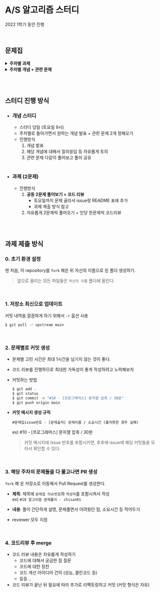 # A/S 알고리즘 스터디

2022 1학기 동안 진행

<br>

## 문제집

<details><summary><strong>주차별 과제</strong></summary>


|       | 안치산 | 이진영 | 최문형 |
| ----- | ------ | ------ | ------ |
| 1주차 |        |        |        |
| 2주차 |        |        |        |
| 3주차 |        |        |        |
| 4주차 |        |        |        |
| 5주차 |        |        |        |
|       |        |        |        |
|       |        |        |        |
|       |        |        |        |
|       |        |        |        |

</details>

<details><summary><strong>주차별 개념 + 관련 문제</strong></summary>


|       | 발표할 개념 | 발표자 | 문제 1 | 문제 2 |
| ----- | ----------- | ------ | ------ | ------ |
| 1주차 |             |        |        |        |
| 2주차 |             |        |        |        |
| 3주차 |             |        |        |        |
| 4주차 |             |        |        |        |
| 5주차 |             |        |        |        |
|       |             |        |        |        |
|       |             |        |        |        |
|       |             |        |        |        |
|       |             |        |        |        |

</details>

<br><br>

## 스터디 진행 방식

* ### 개념 스터디

  * 스터디 당일 (토요일 9시)
  * 주차별로 돌아가면서 원하는 개념 발표 + 관련 문제 2개 정해오기
  * 진행방식
    1. 개념 발표
    2. 해당 개념에 대해서 질의응답 등 자유롭게 토의
    3. 관련 문제 다같이 풀어보고 풀이 공유

  <br>

* ### 과제 (2문제)

  * 진행방식
    1. **공동 2문제 풀어보기 + 코드 리뷰**
       * 토요일까지 문제 골라서 issue랑 README 표에 추가
       * 과제 제출 방식 참고
    2. 자유롭게 2문제씩 풀어오기 + 인당 한문제씩 코드리뷰

<br><br>

## 과제 제출 방식

### 0. 초기 환경 설정

맨 처음, 이 repository를 `fork` 해온 뒤 자신의 이름으로 된 폴더 생성하기.

> 앞으로 올리는 모든 파일들은 `자신의 이름` 폴더에 올린다.

<br>


### 1. 저장소 최신으로 업데이트

커밋 내역을 깔끔하게 하기 위해서 `-r` 옵션 사용

```bash
$ git pull -r upstream main
```

<br>

### 2. 문제별로 커밋 생성

* 문제별 고민 시간은 최대 1시간을 넘기지 않는 것이 좋다.

* 코드 리뷰를 진행하므로 최대한 가독성이 좋게 작성하려고 노력해보자

* 커밋하는 방법

  ```bash
  $ git add .
  $ git status
  $ git commit -m "#10 - [프로그래머스] 문자열 압축 / 30분"
  $ git push origin main
  ```

* **커밋 메시지 생성 규칙**

  `#문제집issue번호 - [문제출처] 문제이름 / 소요시간 (풀지못한 경우 실패)`

  ex) #10 - [프로그래머스] 문자열 압축 / 30분

  > 커밋 메시지에 issue 번호를 포함시키면, 추후에 issue에 해당 커밋들을 모아서 확인할 수 있다.

<br>

### 3. 해당 주차의 문제들을 다 풀고나면 PR 생성

`fork` 해 온 저장소로 이동해서 Pull Request를 생성한다.

* **제목**: 제목에 `문제집 이슈번호`와 `작성자`를 포함시켜서 작성<br>ex) `#10 알고리즘 문제풀이 - chisan01`

* **내용**: 풀이 간단하게 설명, 문제풀면서 어려웠던 점, 소요시간 등 적어두기

- reviewer 모두 지정

<br>

### 4. 코드리뷰 후 merge

* 코드 리뷰 내용은 자유롭게 작성하기
  - 코드에 대해서 궁금한 점 질문
  - 코드에 대한 칭찬
  - 코드 개선 아이디어 건의 (성능, 클린코드 등)
  - 등등 ..
* 코드 리뷰가 끝난 뒤 필요에 따라 추가로 리팩토링하고 커밋 (커밋 형식은 자유)

<br>
